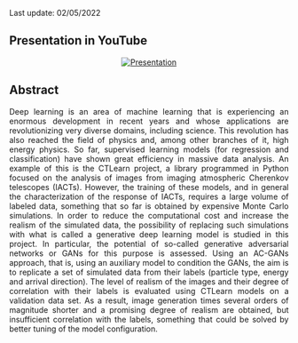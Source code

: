 Last update: 02/05/2022

## Presentation in YouTube

<p align="center">
  <a href="https://www.youtube.com/watch?v=oe7Ohi2en6M">
         <img alt="Presentation" src="https://img.youtube.com/vi/oe7Ohi2en6M/0.jpg">
  </a>
</p>

## Abstract

<p style="text-align: justify"> Deep learning is an area of machine learning that is experiencing an enormous development in recent years and whose applications are revolutionizing very diverse domains, including science. This revolution has also reached the field of physics and, among other branches of it, high energy physics. So far, supervised learning models (for regression and classification) have shown great efficiency in massive data analysis. An example of this is the CTLearn project, a library programmed in Python focused on the analysis of images from imaging atmospheric Cherenkov telescopes (IACTs). However, the training of these models, and in general the characterization of the response of IACTs, requires a large volume of labeled data, something that so far is obtained by expensive Monte Carlo simulations. In order to reduce the computational cost and increase the realism of the simulated data, the possibility of replacing such simulations with what is called a generative deep learning model is studied in this project. In particular, the potential of so-called generative adversarial networks or GANs for this purpose is assessed. Using an AC-GANs approach, that is, using an auxiliary model to condition the GANs, the aim is to replicate a set of simulated data from their labels (particle type, energy and arrival direction). The level of realism of the images and their degree of correlation with their labels is evaluated using CTLearn models on a validation data set. As a result, image generation times several orders of magnitude shorter and a promising degree of realism are obtained, but insufficient correlation with the labels, something that could be solved by better tuning of the model configuration. </p>
